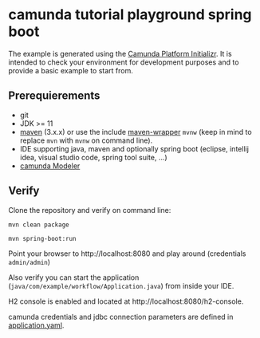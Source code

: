 # camunda tutorial playground spring boot

The example is generated using the [Camunda Platform Initializr](https://start.camunda.com). It is intended to check your environment for development purposes and to provide a basic example to start from.

## Prerequierements

- git
- JDK >= 11
- [maven](https://maven.apache.org) (3.x.x) or use the include [maven-wrapper](https://github.com/takari/maven-wrapper) `mvnw` (keep in mind to replace `mvn` with `mvnw` on command line).
- IDE supporting java, maven and optionally spring boot (eclipse, intellij idea, visual studio code, spring tool suite, ...)
- [camunda Modeler](https://camunda.com/de/download/modeler/)

## Verify

Clone the repository and verify on command line:

```
mvn clean package
```

```
mvn spring-boot:run
```

Point your browser to http://localhost:8080 and play around (credentials `admin/admin`)

Also verify you can start the application (`java/com/example/workflow/Application.java`) from inside your IDE.

H2 console is enabled and located at http://localhost:8080/h2-console. 

camunda credentials and jdbc connection parameters are defined in [application.yaml](src/main/resources/application.yaml).
